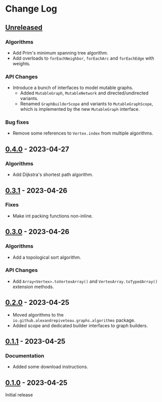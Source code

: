 # Change Log

## [Unreleased]

### Algorithms

+ Add Prim's minimum spanning tree algorithm.
+ Add overloads to `forEachNeighbor`, `forEachArc` and `forEachEdge` with weights.

### API Changes

+ Introduce a bunch of interfaces to model mutable graphs.
    - Added `MutableGraph`, `MutableNetwork` and directed/undirected variants.
    - Renamed `GraphBuilderScope` and variants to `MutableGraphScope`, which is implemented by the new `MutableGraph` interface.

### Bug fixes

+ Remove some references to `Vertex.index` from multiple algorithms.

## [0.4.0] - 2023-04-27

### Algorithms

+ Add Dijkstra's shortest path algorithm.

## [0.3.1] - 2023-04-26

### Fixes

+ Make int packing functions non-inline.

## [0.3.0] - 2023-04-26

### Algorithms

+ Add a topological sort algorithm.

### API Changes

+ Add `Array<Vertex>.toVertexArray()` and `VertexArray.toTypedArray()` extension methods.

## [0.2.0] - 2023-04-25

+ Moved algorithms to the `io.github.alexandrepiveteau.graphs.algorithms` package.
+ Added scope and dedicated builder interfaces to graph builders.

## [0.1.1] - 2023-04-25

### Documentation

+ Added some download instructions.

## [0.1.0] - 2023-04-25

Initial release


[Unreleased]: https://github.com/alexandrepiveteau/kotlin-graphs/compare/0.4.0...HEAD

[0.4.0]: https://github.com/alexandrepiveteau/kotlin-graphs/releases/tag/0.4.0

[0.3.1]: https://github.com/alexandrepiveteau/kotlin-graphs/releases/tag/0.3.1

[0.3.0]: https://github.com/alexandrepiveteau/kotlin-graphs/releases/tag/0.3.0

[0.2.0]: https://github.com/alexandrepiveteau/kotlin-graphs/releases/tag/0.2.0

[0.1.1]: https://github.com/alexandrepiveteau/kotlin-graphs/releases/tag/0.1.1

[0.1.0]: https://github.com/alexandrepiveteau/kotlin-graphs/releases/tag/0.1.0
